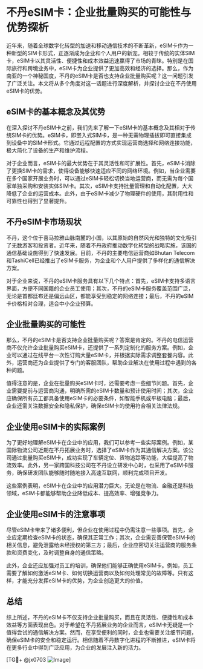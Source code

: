 # 不丹eSIM卡：企业批量购买的可能性与优势探析

近年来，随着全球数字化转型的加速和移动通信技术的不断革新，eSIM卡作为一种新型的SIM卡形式，正逐渐成为企业和个人用户的新宠。相较于传统的实体SIM卡，eSIM卡以其灵活性、便捷性和成本效益迅速赢得了市场的青睐。特别是在国际旅行和跨境业务中，eSIM卡为企业提供了更加高效和经济的选择。那么，作为南亚的一个神秘国度，不丹的eSIM卡是否也支持企业批量购买呢？这一问题引发了广泛关注。本文将从多个角度对这一话题进行深度解析，并探讨企业在不丹使用eSIM卡的优势。

## eSIM卡的基本概念及其优势

在深入探讨不丹eSIM卡之前，我们先来了解一下eSIM卡的基本概念及其相对于传统SIM卡的优势。eSIM卡，即嵌入式SIM卡，是一种无需物理插拔即可直接集成到设备中的SIM卡形式。它通过远程配置的方式实现运营商选择和网络连接功能，极大简化了设备的生产和维护流程。

对于企业而言，eSIM卡的最大优势在于其灵活性和可扩展性。首先，eSIM卡消除了更换SIM卡的需求，使得设备能够快速适应不同的网络环境。例如，当企业需要在多个国家开展业务时，可以通过eSIM卡轻松切换当地运营商，而无需为每个国家单独采购和安装实体SIM卡。其次，eSIM卡支持批量管理和自动化配置，大大降低了企业的运营成本。此外，由于eSIM卡减少了物理硬件的使用，其耐用性和可靠性也得到了显著提升。

## 不丹eSIM卡市场现状

不丹，这个位于喜马拉雅山脉南麓的小国，以其原始的自然风光和独特的文化吸引了无数游客和投资者。近年来，随着不丹政府推动数字化转型的战略实施，该国的通信基础设施得到了快速发展。目前，不丹的主要电信运营商如Bhutan Telecom和TashiCell已经推出了eSIM卡服务，为企业和个人用户提供了多样化的通信解决方案。

对于企业来说，不丹的eSIM卡服务具有以下几个特点：首先，eSIM卡支持多语言界面，方便不同国籍的企业员工使用；其次，不丹的eSIM卡服务覆盖范围广泛，无论是首都廷布还是偏远山区，都能享受到稳定的网络连接；最后，不丹的eSIM卡价格相对合理，适合中小企业预算。

## 企业批量购买的可能性

那么，不丹的eSIM卡是否支持企业批量购买呢？答案是肯定的。不丹的电信运营商不仅允许企业批量购买eSIM卡，还提供了一系列定制化的服务方案。例如，企业可以通过在线平台一次性订购大量eSIM卡，并根据实际需求调整套餐内容。此外，运营商还为企业提供了专门的客服团队，帮助企业解决在使用过程中遇到的各种问题。

值得注意的是，企业在批量购买eSIM卡时，还需要考虑一些细节问题。首先，企业需要提前与运营商沟通，明确所需的eSIM卡数量和预计使用时间；其次，企业应确保所有员工都具备使用eSIM卡的必要条件，如智能手机或平板电脑；最后，企业还需关注数据安全和隐私保护，确保eSIM卡的使用符合相关法律法规。

## 企业使用eSIM卡的实际案例

为了更好地理解eSIM卡在企业中的应用，我们可以参考一些实际案例。例如，某国际物流公司近期在不丹拓展业务时，选择了eSIM卡作为其通信解决方案。该公司通过批量购买eSIM卡，成功实现了车辆定位、货物追踪等功能，大幅提高了物流效率。此外，另一家跨国科技公司在不丹设立研发中心时，也采用了eSIM卡服务，确保研发团队能够随时随地接入高速互联网，顺利完成项目开发。

这些案例表明，eSIM卡在企业中的应用潜力巨大。无论是在物流、金融还是科技领域，eSIM卡都能够帮助企业降低成本、提高效率、增强竞争力。

## 企业使用eSIM卡的注意事项

尽管eSIM卡带来了诸多便利，但企业在使用过程中仍需注意一些事项。首先，企业应定期检查eSIM卡的状态，确保其正常工作；其次，企业需妥善保管eSIM卡的相关信息，避免泄露给未经授权的第三方；最后，企业应密切关注运营商的服务条款和资费变化，及时调整自身的通信策略。

此外，企业还应加强对员工的培训，确保他们能够正确使用eSIM卡。例如，员工需要了解如何激活eSIM卡、如何切换运营商以及如何处理常见的故障等。只有这样，才能充分发挥eSIM卡的优势，为企业创造更大的价值。

## 总结

综上所述，不丹的eSIM卡不仅支持企业批量购买，而且在灵活性、便捷性和成本效益等方面表现出色。对于希望在不丹拓展业务的企业而言，eSIM卡无疑是一个值得尝试的通信解决方案。然而，在享受便利的同时，企业也需要关注细节问题，确保eSIM卡的安全和稳定运行。相信随着不丹数字化进程的不断推进，eSIM卡将在更多行业中得到广泛应用，为企业的发展注入新的活力。

[TG💪+ @jx0703 ![Image](https://github.com/user-attachments/assets/dbca1d08-cadb-493c-b0ec-ad6f7a83f270)]